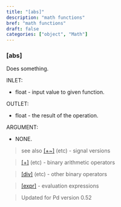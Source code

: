 ```yaml
---
title: "[abs]"
description: "math functions"
bref: "math functions"
draft: false
categories: ["object", "Math"]
---
```


### [abs]

Does something.

INLET:

- float - input value to given function.

OUTLET:

- float - the result of the operation.

ARGUMENT:

- NONE.


> see also [[+~]](../plus~) (etc) - signal versions

> [[+]](../plus) (etc) - binary arithmetic operators

> [[div]](../div) (etc) - other binary operators

> [[expr]](../expr-family) - evaluation expressions

> Updated for Pd version 0.52
 
